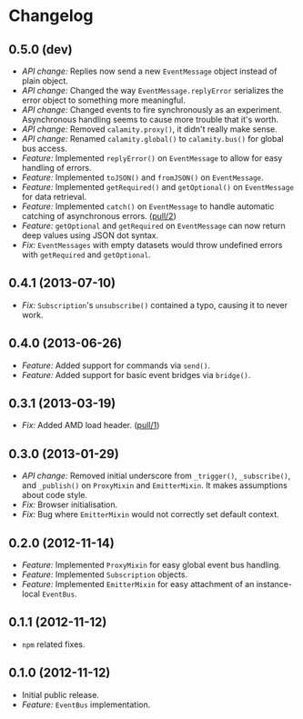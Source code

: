 # Changelog

## 0.5.0 (dev)
* *API change:* Replies now send a new `EventMessage` object instead of plain object.
* *API change:* Changed the way `EventMessage.replyError` serializes the error object to something more meaningful.
* *API change:* Changed events to fire synchronously as an experiment. Asynchronous handling seems to cause more trouble that it's worth.
* *API change:* Removed `calamity.proxy()`, it didn't really make sense.
* *API change:* Renamed `calamity.global()` to `calamity.bus()` for global bus access.
* *Feature:* Implemented `replyError()` on `EventMessage` to allow for easy handling of errors.
* *Feature:* Implemented `toJSON()`  and `fromJSON()` on `EventMessage`.
* *Feature:* Implemented `getRequired()`  and `getOptional()` on `EventMessage` for data retrieval.
* *Feature:* Implemented `catch()` on `EventMessage` to handle automatic catching of asynchronous errors. ([pull/2][pull/2])
* *Feature:* `getOptional` and `getRequired` on `EventMessage` can now return deep values using JSON dot syntax.
* *Fix:* `EventMessages` with empty datasets would throw undefined errors with `getRequired` and `getOptional`.

## 0.4.1 (2013-07-10)
* *Fix:* `Subscription`'s `unsubscribe()` contained a typo, causing it to never work.

## 0.4.0 (2013-06-26)
* *Feature:* Added support for commands via `send()`.
* *Feature:* Added support for basic event bridges via `bridge()`.

## 0.3.1 (2013-03-19)
* *Fix:* Added AMD load header. ([pull/1][pull/1])

## 0.3.0 (2013-01-29)
* *API change:* Removed initial underscore from `_trigger()`, `_subscribe()`, and `_publish()` on `ProxyMixin` and `EmitterMixin`. It makes assumptions about code style.
* *Fix:* Browser initialisation.
* *Fix:* Bug where `EmitterMixin` would not correctly set default context.

## 0.2.0 (2012-11-14)

* *Feature:* Implemented `ProxyMixin` for easy global event bus handling.
* *Feature:* Implemented `Subscription` objects.
* *Feature:* Implemented `EmitterMixin` for easy attachment of an instance-local `EventBus`.

## 0.1.1 (2012-11-12)

* `npm` related fixes.

## 0.1.0 (2012-11-12)

* Initial public release.
* *Feature:* `EventBus` implementation.

[pull/1]: https://bitbucket.org/kennethjor/calamity/pull-request/1 "Added RequireJS support to init.js."
[pull/2]: https://bitbucket.org/kennethjor/calamity/pull-request/2 "Error proxy."
